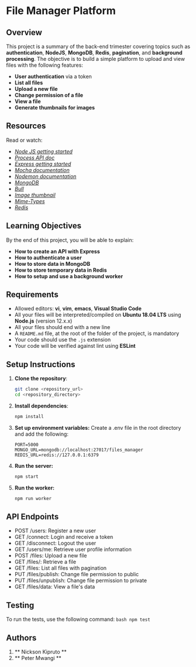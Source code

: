 # File Manager Platform

## Overview

This project is a summary of the back-end trimester covering topics such as **authentication**, **NodeJS**, **MongoDB**, **Redis**, **pagination**, and **background processing**. The objective is to build a simple platform to upload and view files with the following features:

- **User authentication** via a token
- **List all files**
- **Upload a new file**
- **Change permission of a file**
- **View a file**
- **Generate thumbnails for images**

## Resources

Read or watch:
- *[Node JS getting started](https://nodejs.org/en/docs/guides/getting-started-guide/)*
- *[Process API doc](https://nodejs.org/dist/latest-v12.x/docs/api/process.html)*
- *[Express getting started](https://expressjs.com/en/starter/installing.html)*
- *[Mocha documentation](https://mochajs.org/)*
- *[Nodemon documentation](https://nodemon.io/)*
- *[MongoDB](https://www.mongodb.com/)*
- *[Bull](https://github.com/OptimalBits/bull)*
- *[Image thumbnail](https://www.npmjs.com/package/image-thumbnail)*
- *[Mime-Types](https://www.npmjs.com/package/mime-types)*
- *[Redis](https://redis.io/)*

## Learning Objectives

By the end of this project, you will be able to explain:

- **How to create an API with Express**
- **How to authenticate a user**
- **How to store data in MongoDB**
- **How to store temporary data in Redis**
- **How to setup and use a background worker**

## Requirements

- Allowed editors: **vi**, **vim**, **emacs**, **Visual Studio Code**
- All your files will be interpreted/compiled on **Ubuntu 18.04 LTS** using **Node.js** (version 12.x.x)
- All your files should end with a new line
- A `README.md` file, at the root of the folder of the project, is mandatory
- Your code should use the `.js` extension
- Your code will be verified against lint using **ESLint**

## Setup Instructions

1. **Clone the repository**:
   ```bash
   git clone <repository_url>
   cd <repository_directory>
   ```
2. **Install dependencies**:
    ```bash
    npm install
    ```
3. **Set up environment variables:**
    Create a .env file in the root directory and add the following:
    ```env
    PORT=5000
    MONGO_URL=mongodb://localhost:27017/files_manager
    REDIS_URL=redis://127.0.0.1:6379
    ```
4. **Run the server:**
    ```bash
    npm start
    ```
5. **Run the worker:**
    ```bash
    npm run worker
    ```
## API Endpoints

- POST /users: Register a new user
- GET /connect: Login and receive a token
- GET /disconnect: Logout the user
- GET /users/me: Retrieve user profile information
- POST /files: Upload a new file
- GET /files/: Retrieve a file
- GET /files: List all files with pagination
- PUT /files/publish: Change file permission to public
- PUT /files/unpublish: Change file permission to private
- GET /files/data: View a file's data

## Testing

To run the tests, use the following command:
    ```bash
    npm test
    ```

## Authors

1. ** Nickson Kipruto **
2. ** Peter Mwangi **

